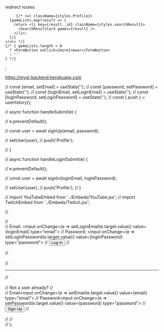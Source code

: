 <!-- starter web  -->
redirect routes

 <!-- <Switch>
          <Route exact path="/">
            {
              !user ? <Auth setUser={setUser} /> : <Redirect to="/" />
            }
          </Route>
          <Route exact path="/CreateCharacter">
            {
              user ? <CreateCharacter /> : <Redirect to="/" />
            }
          </Route>
          <Route exact path="/Profile">
            {
              user ? <Profile /> : <Redirect to="/" />
            }
          </Route>
          <Route exact path="/detail/:id">  
            {
              user ? <Detail/> : <Redirect to="/" />
            }
          </Route>
        </Switch> -->



         {/* <ul className={styles.Profile}>
      {gameLists.map(result => {
        return <li key={result._id} className={styles.searchResult}>
          <SearchResultCard games={result} />
        </li>;
      })}
    </ul> */}
    {/* { gameLists.length > 0
      ? <FormButton onClick={more}>moar</FormButton>
      : ''
    } */}
  </section>;

  https://myst-backend.herokuapp.com

  // const [email, setEmail] = useState('');
// const [password, setPassword] = useState('');
// const [loginEmail, setLoginEmail] = useState('');
// const [loginPassword, setLoginPassword] = useState('');
// const { push } = useHistory();

// async function handleSubmit(e) {
      
//   e.preventDefault();
      
//   const user = await signUp(email, password);
      
//   setUser(user);
//   push('Profile');

// }
      
      
// async function handleLoginSubmit(e) {
      
//   e.preventDefault();
      
//   const user = await signIn(loginEmail, loginPassword);
      
//   setUser(user);
//   push('Profile');
// }

// import YouTubeEmbed from '../Embeds/YouTube.jsx';
// import TwitchEmbed from '../Embeds/Twitch.jsx';

  //   <div className="auth">
  //     <form className="login-form" onSubmit={handleLoginSubmit}>
  //       <label>Email: <input onChange={e => setLoginEmail(e.target.value)} value={loginEmail} type="email"></input></label>
  //       <label>Password: <input onChange={e => setLoginPassword(e.target.value)} value={loginPassword} type="password"></input></label>
  //       <button>Log In</button>
  //     </form>
  //     <br></br>
  //     <hr></hr>
  //     <br></br>
  //     <label>Not a user already?
  //       <form onSubmit={handleSubmit} className="signup-form">
  //         <label>Email<input onChange={e => setEmail(e.target.value)} value={email} type="email"></input></label>
  //         <label>Password<input onChange={e => setPassword(e.target.value)} value={password} type="password"></input></label>
  //         <button>Sign Up</button>
  //       </form>
  //     </label>
  //   </div>
  // );